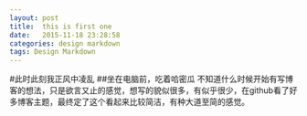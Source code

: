 ```yaml
---
layout: post
title:  this is first one
date:   2015-11-18 23:28:58
categories: design markdown
tags: Design Markdown
---
```


#此时此刻我正风中凌乱
##坐在电脑前，吃着哈密瓜
不知道什么时候开始有写博客的想法，只是欲言又止的感觉，想写的貌似很多，有似乎很少，在github看了好多博客主题，最终定了这个看起来比较简洁，有种大道至简的感觉。